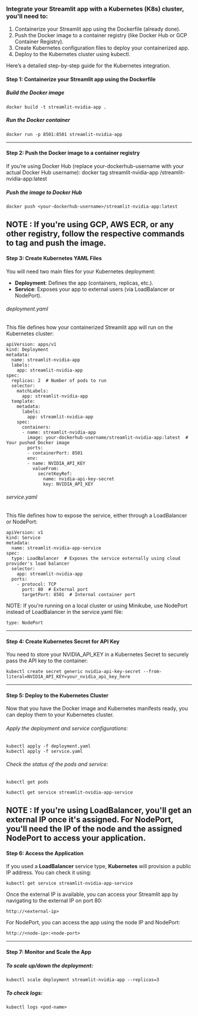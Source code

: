### **Integrate your Streamlit app with a Kubernetes (K8s) cluster, you'll need to:**

1. Containerize your Streamlit app using the Dockerfile (already done).
2. Push the Docker image to a container registry (like Docker Hub or GCP Container Registry).
3. Create Kubernetes configuration files to deploy your containerized app.
4. Deploy to the Kubernetes cluster using kubectl.

Here’s a detailed step-by-step guide for the Kubernetes integration.

#### **Step 1: Containerize your Streamlit app using the Dockerfile**
##### Build the Docker image
    docker build -t streamlit-nvidia-app .

##### Run the Docker container
    docker run -p 8501:8501 streamlit-nvidia-app
-------------------------------------------------------------------------------------------------------------------------
#### **Step 2: Push the Docker image to a container registry**
If you’re using Docker Hub (replace your-dockerhub-username with your actual Docker Hub username):
    docker tag streamlit-nvidia-app <your-dockerhub-username>/streamlit-nvidia-app:latest

##### Push the image to Docker Hub
    docker push <your-dockerhub-username>/streamlit-nvidia-app:latest

NOTE : If you're using GCP, AWS ECR, or any other registry, follow the respective commands to tag and push the image.
-------------------------------------------------------------------------------------------------------------------------
#### **Step 3: Create Kubernetes YAML Files**
You will need two main files for your Kubernetes deployment:
- **Deployment**: Defines the app (containers, replicas, etc.).
- **Service**: Exposes your app to external users (via LoadBalancer or NodePort).
###### deployment.yaml
This file defines how your containerized Streamlit app will run on the Kubernetes cluster:

    apiVersion: apps/v1
    kind: Deployment
    metadata:
      name: streamlit-nvidia-app
      labels:
        app: streamlit-nvidia-app
    spec:
      replicas: 2  # Number of pods to run
      selector:
        matchLabels:
          app: streamlit-nvidia-app
      template:
        metadata:
          labels:
            app: streamlit-nvidia-app
        spec:
          containers:
          - name: streamlit-nvidia-app
            image: your-dockerhub-username/streamlit-nvidia-app:latest  # Your pushed Docker image
            ports:
            - containerPort: 8501
            env:
            - name: NVIDIA_API_KEY
              valueFrom:
                secretKeyRef:
                  name: nvidia-api-key-secret
                  key: NVIDIA_API_KEY

###### service.yaml
This file defines how to expose the service, either through a LoadBalancer or NodePort:

    apiVersion: v1
    kind: Service
    metadata:
      name: streamlit-nvidia-app-service
    spec:
      type: LoadBalancer  # Exposes the service externally using cloud provider's load balancer
      selector:
        app: streamlit-nvidia-app
      ports:
        - protocol: TCP
          port: 80  # External port
          targetPort: 8501  # Internal container port

NOTE: If you're running on a local cluster or using Minikube, use NodePort instead of LoadBalancer in the service.yaml file:

    type: NodePort
    
-------------------------------------------------------------------------------------------------------------------------
#### **Step 4: Create Kubernetes Secret for API Key**
You need to store your NVIDIA_API_KEY in a Kubernetes Secret to securely pass the API key to the container:

    kubectl create secret generic nvidia-api-key-secret --from-literal=NVIDIA_API_KEY=your_nvidia_api_key_here

-------------------------------------------------------------------------------------------------------------------------
#### **Step 5: Deploy to the Kubernetes Cluster**
Now that you have the Docker image and Kubernetes manifests ready, you can deploy them to your Kubernetes cluster.

###### Apply the deployment and service configurations:

    kubectl apply -f deployment.yaml
    kubectl apply -f service.yaml

###### Check the status of the pods and service:

    kubectl get pods

    kubectl get service streamlit-nvidia-app-service

NOTE : If you're using LoadBalancer, you'll get an external IP once it's assigned.
For NodePort, you'll need the IP of the node and the assigned NodePort to access your application.
-------------------------------------------------------------------------------------------------------------------------
#### **Step 6: Access the Application**
If you used a **LoadBalancer** service type, **Kubernetes** will provision a public IP address. You can check it using:

    kubectl get service streamlit-nvidia-app-service

Once the external IP is available, you can access your Streamlit app by navigating to the external IP on port 80:

    http://<external-ip>

For NodePort, you can access the app using the node IP and NodePort:

    http://<node-ip>:<node-port>

-------------------------------------------------------------------------------------------------------------------------
#### **Step 7: Monitor and Scale the App**

##### To scale up/down the deployment:

    kubectl scale deployment streamlit-nvidia-app --replicas=3

##### To check logs:

    kubectl logs <pod-name>
    
